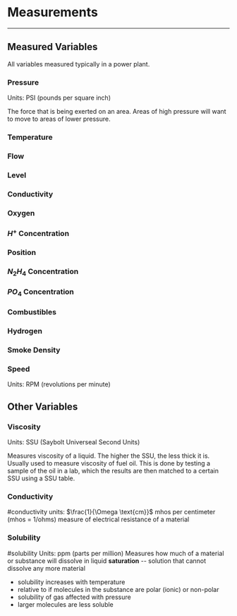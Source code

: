 # Measurements
---

## Measured Variables
All variables measured typically in a power plant.

### Pressure
Units: PSI (pounds per square inch)

The force that is being exerted on an area.
Areas of high pressure will want to move to areas of lower pressure.

### Temperature

### Flow

### Level

### Conductivity

### Oxygen

### $H^{+}$ Concentration

### Position

### $N_{2}H_{4}$ Concentration

### $PO_{4}$ Concentration

### Combustibles

### Hydrogen

### Smoke Density

### Speed
Units: RPM (revolutions per minute)

## Other Variables

### Viscosity
Units: SSU (Saybolt Universeal Second Units)

Measures viscosity of a liquid. The higher the SSU, the less thick it is.
Usually used to measure viscosity of fuel oil. This is done by testing a sample of the oil in a lab, which the results are then matched to a certain SSU using a SSU table.

### Conductivity
#conductivity
units: $\frac{1}{\Omega \text{cm}}$ mhos per centimeter (mhos = 1/ohms)
measure of electrical resistance of a material

### Solubility
#solubility
Units: ppm (parts per million)
Measures how much of a material or substance will dissolve in liquid
**saturation** -- solution that cannot dissolve any more material
- solubility increases with temperature
- relative to if molecules in the substance are polar (ionic) or non-polar
- solubility of gas affected with pressure
- larger molecules are less soluble